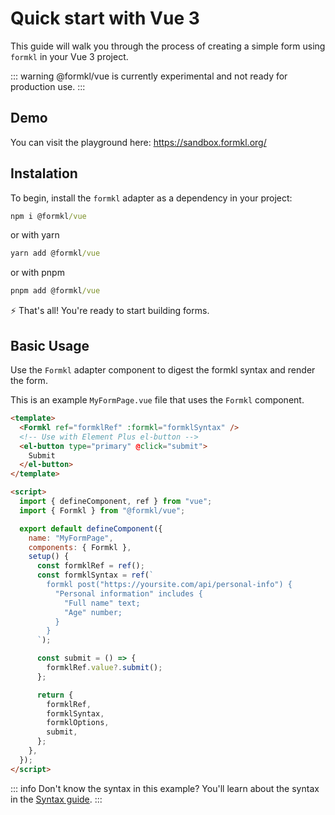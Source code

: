 # Quick start with Vue 3

This guide will walk you through the process of creating a simple form using `formkl` in your Vue 3 project.

::: warning
@formkl/vue is currently experimental and not ready for production use.
:::

## Demo

You can visit the playground here: https://sandbox.formkl.org/

## Instalation

To begin, install the `formkl` adapter as a dependency in your project:

```cmd
npm i @formkl/vue
```

or with yarn

```cmd
yarn add @formkl/vue
```

or with pnpm

```cmd
pnpm add @formkl/vue
```

⚡️ That's all! You're ready to start building forms.

## Basic Usage

Use the `Formkl` adapter component to digest the formkl syntax and render the form.

This is an example `MyFormPage.vue` file that uses the `Formkl` component.

```html
<template>
  <Formkl ref="formklRef" :formkl="formklSyntax" />
  <!-- Use with Element Plus el-button -->
  <el-button type="primary" @click="submit">
    Submit
  </el-button>
</template>

<script>
  import { defineComponent, ref } from "vue";
  import { Formkl } from "@formkl/vue";

  export default defineComponent({
    name: "MyFormPage",
    components: { Formkl },
    setup() {
      const formklRef = ref();
      const formklSyntax = ref(`
        formkl post("https://yoursite.com/api/personal-info") {
          "Personal information" includes {
            "Full name" text;
            "Age" number;
          }
        }
      `);

      const submit = () => {
        formklRef.value?.submit();
      };

      return {
        formklRef,
        formklSyntax,
        formklOptions,
        submit,
      };
    },
  });
</script>
```

::: info Don't know the syntax in this example?
You'll learn about the syntax in the [Syntax guide](/syntax/form).
:::
